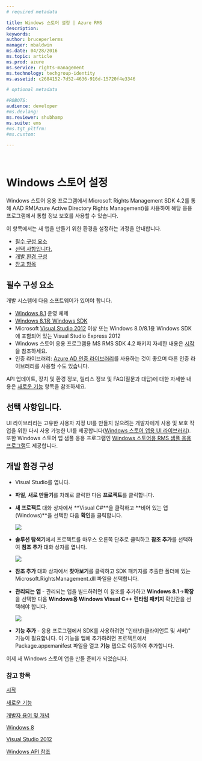 ```yaml
---
# required metadata

title: Windows 스토어 설정 | Azure RMS
description:
keywords:
author: bruceperlerms
manager: mbaldwin
ms.date: 04/28/2016
ms.topic: article
ms.prod: azure
ms.service: rights-management
ms.technology: techgroup-identity
ms.assetid: c2684152-7d52-4636-916d-15720f4e3346

# optional metadata

#ROBOTS:
audience: developer
#ms.devlang:
ms.reviewer: shubhamp
ms.suite: ems
#ms.tgt_pltfrm:
#ms.custom:

---
```


﻿
# Windows 스토어 설정

Windows 스토어 응용 프로그램에서 Microsoft Rights Management SDK 4.2를 통해 AAD RM(Azure Active Directory Rights Management)을 사용하여 해당 응용 프로그램에서 통합 정보 보호를 사용할 수 있습니다.

이 항목에서는 새 앱을 만들기 위한 환경을 설정하는 과정을 안내합니다.

-   [필수 구성 요소](#prerequisites)
-   [선택 사항입니다.](#optional)
-   [개발 환경 구성](#configuring_your_development_environment)
-   [참고 항목](#see_also)

## 필수 구성 요소


개발 시스템에 다음 소프트웨어가 있어야 합니다.

-   [Windows 8.1](http://windows.microsoft.com/en-US/windows-8/meet) 운영 체제
-   [Windows 8.1용 Windows SDK](https://msdn.microsoft.com/en-us/windows/desktop/bg162891.aspx)
-   Microsoft [Visual Studio 2012](http://www.microsoft.com/visualstudio/eng/products/visual-studio-overview) 이상 또는 Windows 8.0/8.1용 Windows SDK에 포함되어 있는 Visual Studio Express 2012
-   Windows 스토어 응용 프로그램용 MS RMS SDK 4.2 패키지 자세한 내용은 [시작](get-started.md)을 참조하세요.
-   인증 라이브러리: [Azure AD 인증 라이브러리](https://msdn.microsoft.com/en-us/library/jj573266.aspx)를 사용하는 것이 좋으며 다른 인증 라이브러리를 사용할 수도 있습니다.

API 업데이트, 장치 및 환경 정보, 릴리스 정보 및 FAQ(질문과 대답)에 대한 자세한 내용은 [새로운 기능](release-notes.md) 항목을 참조하세요.

## 선택 사항입니다.

UI 라이브러리는 고유한 사용자 지정 UI를 만들지 않으려는 개발자에게 사용 및 보호 작업을 위한 다시 사용 가능한 UI를 제공합니다([Windows 스토어 앱용 UI 라이브러리](https://github.com/AzureAD/rms-sdk-ui-for-windowsstore)). 또한 Windows 스토어 앱 샘플 응용 프로그램인 [Windows 스토어용 RMS 샘플 응용 프로그램](https://github.com/AzureADSamples/rms-samples-for-windowsstore)도 제공합니다.

## 개발 환경 구성


-   Visual Studio를 엽니다.
-   **파일**, **새로 만들기**를 차례로 클릭한 다음 **프로젝트**를 클릭합니다.
-   **새 프로젝트** 대화 상자에서 **Visual C\#**을 클릭하고 **비어 있는 앱(Windows)**을 선택한 다음 **확인**을 클릭합니다.

    ![](../media/winrtsetup-newproj.png)

-   **솔루션 탐색기**에서 프로젝트를 마우스 오른쪽 단추로 클릭하고 **참조 추가**를 선택하여 **참조 추가** 대화 상자를 엽니다.

    ![](../media/winrtsetup-addref.png)

-   **참조 추가** 대화 상자에서 **찾아보기**를 클릭하고 SDK 패키지를 추출한 폴더에 있는 Microsoft.RightsManagement.dll 파일을 선택합니다.
-   **관리되는 앱** - 관리되는 앱을 빌드하려면 이 참조를 추가하고 **Windows 8.1**-&gt;**확장**을 선택한 다음 **Windows용 Windows Visual C++ 런타임 패키지** 확인란을 선택해야 합니다.

    ![](../media/winrtsetup-refmngr.png)

-   **기능 추가** - 응용 프로그램에서 SDK를 사용하려면 "인터넷(클라이언트 및 서버)" 기능이 필요합니다. 이 기능을 앱에 추가하려면 프로젝트에서 Package.appxmanifest 파일을 열고 **기능** 탭으로 이동하여 추가합니다.

이제 새 Windows 스토어 앱을 만들 준비가 되었습니다.

### 참고 항목

[시작](get-started.md)

[새로운 기능](release-notes.md)

[개발자 용어 및 개념](core-concepts.md)

[Windows 8](http://windows.microsoft.com/en-US/windows-8/meet)

[Visual Studio 2012](http://www.microsoft.com/visualstudio/eng/products/visual-studio-overview)

[Windows API 참조](/rights-management/sdk/4.2/api/winrt/Microsoft.RightsManagement)


<!--HONumber=Apr16_HO3-->


